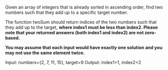 Given an array of integers that is already sorted in ascending order, find two numbers such that they add up to a specific target number.

The function twoSum should return indices of the two numbers such that they add up to the target, **where index1 must be less than index2. Please note that your returned answers (both index1 and index2) are not zero-based.**

**You may assume that each input would have exactly one solution and you may not use the same element twice.**

Input: numbers={2, 7, 11, 15}, target=9
Output: index1=1, index2=2